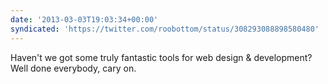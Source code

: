 ```yaml
---
date: '2013-03-03T19:03:34+00:00'
syndicated: 'https://twitter.com/roobottom/status/308293088898580480'
---
```

Haven't we got some truly fantastic tools for web design &amp; development? Well done everybody, cary on.
